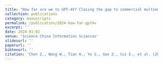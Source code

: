 ```yaml
---
title: "How far are we to GPT-4V? Closing the gap to commercial multimodal models with open-source suites"
collection: publications
category: manuscripts
permalink: /publication/2024-how-far-gpt4v
excerpt: ''
date: 2024-01-02
venue: 'Science China Information Sciences'
slidesurl: ''
paperurl: ''
bibtexurl: ''
citation: 'Chen Z., Wang W., Tian H., Ye S., Gao Z., Cui E., et al. (2024). "How far are we to GPT-4V? Closing the gap to commercial multimodal models with open-source suites." <i>Science China Information Sciences</i>, 67(12), 220101.'
---
```


